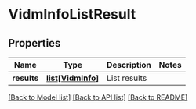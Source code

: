 # VidmInfoListResult

## Properties
Name | Type | Description | Notes
------------ | ------------- | ------------- | -------------
**results** | [**list[VidmInfo]**](VidmInfo.md) | List results | 

[[Back to Model list]](../README.md#documentation-for-models) [[Back to API list]](../README.md#documentation-for-api-endpoints) [[Back to README]](../README.md)

